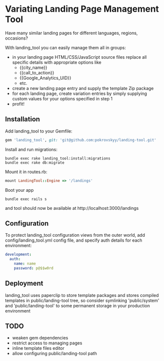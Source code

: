 # Variating Landing Page Management Tool

Have many similar landing pages for different languages, regions, occasions?

With landing_tool you can easily manage them all in groups:

* in your landing page HTML/CSS/JavaScript source files replace all specific details with appropriate options like
  * {{city_name}}
  * {{call_to_action}}
  * {{Google_Analytics_UID}}
  * etc.
* create a new landing page entry and supply the template Zip package
* for each landing page, create variation entries by simply supplying custom values for your options specified in step 1
* profit!

## Installation

Add landing_tool to your Gemfile:

```ruby
gem 'landing_tool', git: 'git@github.com:pokrovskyy/landing-tool.git'
```

Install and run migrations:

```console
bundle exec rake landing_tool:install:migrations
bundle exec rake db:migrate
```

Mount it in routes.rb:

```ruby
mount LandingTool::Engine => '/landings'
```

Boot your app

 ```console
 bundle exec rails s
 ```

and tool should now be available at http://localhost:3000/landings

## Configuration

To protect landing_tool configuration views from the outer world, add config/landing_tool.yml config file,
and specify auth details for each environment:

```yaml
development:
  auth:
    name: name
    password: p@$$w0rd
```

## Deployment

landing_tool uses paperclip to store template packages and stores compiled templates in public/landing-tool tree, so consider symlinking 'public/system' and 'public/landing-tool' to some permanent storage in your production environment

## TODO

* weaken gem dependencies
* restrict access to managing pages
* inline template files editor
* allow configuring public/landing-tool path
